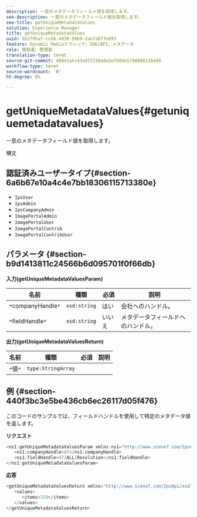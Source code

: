 ```yaml
---
description: 一意のメタデータフィールド値を取得します。
seo-description: 一意のメタデータフィールド値を取得します。
seo-title: getUniqueMetadataValues
solution: Experience Manager
title: getUniqueMetadataValues
uuid: 5b2f95a7-cc0b-4938-99b9-2aefa0ffe693
feature: Dynamic Mediaクラシック，SDK/API，メタデータ
role: 開発者，管理者
translation-type: tm+mt
source-git-commit: 469d1a5c43a972116a8a2efb0de5708800130a99
workflow-type: tm+mt
source-wordcount: '0'
ht-degree: 0%

---
```



# getUniqueMetadataValues{#getuniquemetadatavalues}

一意のメタデータフィールド値を取得します。

構文

## 認証済みユーザータイプ{#section-6a6b67e10a4c4e7bb18306115713380e}

* `IpsUser`
* `IpsAdmin`
* `IpsCompanyAdmin`
* `ImagePortalAdmin`
* `ImagePortalUser`
* `ImagePortalContrib`
* `ImagePortalContribUser`

## パラメータ {#section-b9d1413811c24566b6d095701f0f66db}

**入力(getUniqueMetadataValuesParam)**

| 名前 | 種類 | 必須 | 説明 |
|---|---|---|---|
| `*`companyHandle`*` | `xsd:string` | はい | 会社へのハンドル。 |
| `*`fieldHandle`*` | `xsd:string` | いいえ | メタデータフィールドへのハンドル。 |

**出力(getUniqueMetadataValuesReturn)**

| 名前 | 種類 | 必須 | 説明 |
|---|---|---|---|
| `*`値`*` | `type:StringArray` |  |  |

## 例 {#section-440f3bc3e5be436cb6ec26117d05f476}

このコードのサンプルでは、フィールドハンドルを使用して特定のメタデータ値を返します。

**リクエスト**

```java
<ns1:getUniqueMetadataValuesParam xmlns:ns1="http://www.scene7.com/IpsApi/xsd">
   <ns1:companyHandle>47</ns1:companyHandle>
   <ns1:fieldHandle>47|ALL|Resolution</ns1:fieldHandle>
</ns1:getUniqueMetadataValuesParam>
```

**応答**

```java
<getUniqueMetadataValuesReturn xmlns="http://www.scene7.com/IpsApi/xsd">
   <values>
      <items>320</items>
   </values>
</getUniqueMetadataValuesReturn>
```

